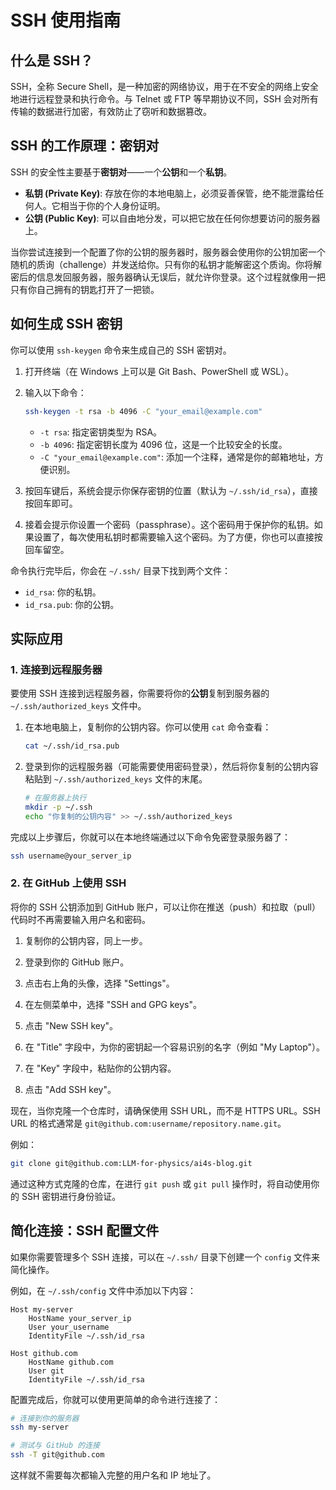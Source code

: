 # SSH 使用指南

## 什么是 SSH？

SSH，全称 Secure Shell，是一种加密的网络协议，用于在不安全的网络上安全地进行远程登录和执行命令。与 Telnet 或 FTP 等早期协议不同，SSH 会对所有传输的数据进行加密，有效防止了窃听和数据篡改。

## SSH 的工作原理：密钥对

SSH 的安全性主要基于**密钥对**——一个**公钥**和一个**私钥**。

- **私钥 (Private Key)**: 存放在你的本地电脑上，必须妥善保管，绝不能泄露给任何人。它相当于你的个人身份证明。
- **公钥 (Public Key)**: 可以自由地分发，可以把它放在任何你想要访问的服务器上。

当你尝试连接到一个配置了你的公钥的服务器时，服务器会使用你的公钥加密一个随机的质询（challenge）并发送给你。只有你的私钥才能解密这个质询。你将解密后的信息发回服务器，服务器确认无误后，就允许你登录。这个过程就像用一把只有你自己拥有的钥匙打开了一把锁。

## 如何生成 SSH 密钥

你可以使用 `ssh-keygen` 命令来生成自己的 SSH 密钥对。

1.  打开终端（在 Windows 上可以是 Git Bash、PowerShell 或 WSL）。
2.  输入以下命令：

    ```bash
    ssh-keygen -t rsa -b 4096 -C "your_email@example.com"
    ```

    - `-t rsa`: 指定密钥类型为 RSA。
    - `-b 4096`: 指定密钥长度为 4096 位，这是一个比较安全的长度。
    - `-C "your_email@example.com"`: 添加一个注释，通常是你的邮箱地址，方便识别。

3.  按回车键后，系统会提示你保存密钥的位置（默认为 `~/.ssh/id_rsa`），直接按回车即可。
4.  接着会提示你设置一个密码（passphrase）。这个密码用于保护你的私钥。如果设置了，每次使用私钥时都需要输入这个密码。为了方便，你也可以直接按回车留空。

命令执行完毕后，你会在 `~/.ssh/` 目录下找到两个文件：
- `id_rsa`: 你的私钥。
- `id_rsa.pub`: 你的公钥。

## 实际应用

### 1. 连接到远程服务器

要使用 SSH 连接到远程服务器，你需要将你的**公钥**复制到服务器的 `~/.ssh/authorized_keys` 文件中。

1.  在本地电脑上，复制你的公钥内容。你可以使用 `cat` 命令查看：

    ```bash
    cat ~/.ssh/id_rsa.pub
    ```

2.  登录到你的远程服务器（可能需要使用密码登录），然后将你复制的公钥内容粘贴到 `~/.ssh/authorized_keys` 文件的末尾。

    ```bash
    # 在服务器上执行
    mkdir -p ~/.ssh
    echo "你复制的公钥内容" >> ~/.ssh/authorized_keys
    ```

完成以上步骤后，你就可以在本地终端通过以下命令免密登录服务器了：

```bash
ssh username@your_server_ip
```

### 2. 在 GitHub 上使用 SSH

将你的 SSH 公钥添加到 GitHub 账户，可以让你在推送（push）和拉取（pull）代码时不再需要输入用户名和密码。

1.  复制你的公钥内容，同上一步。

2.  登录到你的 GitHub 账户。
3.  点击右上角的头像，选择 "Settings"。
4.  在左侧菜单中，选择 "SSH and GPG keys"。
5.  点击 "New SSH key"。
6.  在 "Title" 字段中，为你的密钥起一个容易识别的名字（例如 "My Laptop"）。
7.  在 "Key" 字段中，粘贴你的公钥内容。
8.  点击 "Add SSH key"。

现在，当你克隆一个仓库时，请确保使用 SSH URL，而不是 HTTPS URL。SSH URL 的格式通常是 `git@github.com:username/repository.name.git`。

例如：
```bash
git clone git@github.com:LLM-for-physics/ai4s-blog.git
```

通过这种方式克隆的仓库，在进行 `git push` 或 `git pull` 操作时，将自动使用你的 SSH 密钥进行身份验证。

## 简化连接：SSH 配置文件

如果你需要管理多个 SSH 连接，可以在 `~/.ssh/` 目录下创建一个 `config` 文件来简化操作。

例如，在 `~/.ssh/config` 文件中添加以下内容：

```
Host my-server
    HostName your_server_ip
    User your_username
    IdentityFile ~/.ssh/id_rsa

Host github.com
    HostName github.com
    User git
    IdentityFile ~/.ssh/id_rsa
```

配置完成后，你就可以使用更简单的命令进行连接了：

```bash
# 连接到你的服务器
ssh my-server

# 测试与 GitHub 的连接
ssh -T git@github.com
```

这样就不需要每次都输入完整的用户名和 IP 地址了。